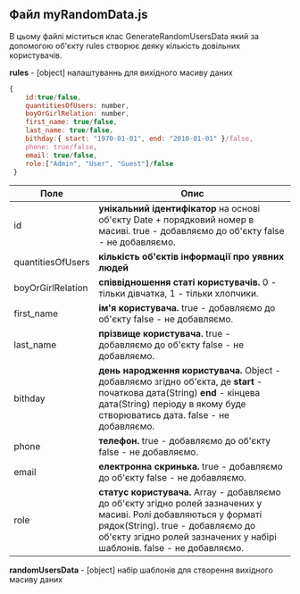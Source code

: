 ## Файл myRandomData.js

В цьому файлі міститься клас GenerateRandomUsersData який за допомогою об'єкту rules створює деяку кількість довільних користувачів.

**rules** - [object] налаштуваннь для вихідного масиву даних

```javascript
{
    id:true/false,
	quantitiesOfUsers: number,
    boyOrGirlRelation: number,
    first_name: true/false,
    last_name: true/false,
    bithday:{ start: "1970-01-01", end: "2010-01-01" }/false,
    phone: true/false,
    email: true/false,
    role:["Admin", "User", "Guest"]/false
 }
```

| Поле              | Опис                                                                                                                                                                                                                              |
| ----------------- | --------------------------------------------------------------------------------------------------------------------------------------------------------------------------------------------------------------------------------- |
| id                | **унікальний ідентифікатор** на основі об'єкту Date \+ порядковий номер в масиві. true - добавляємо до об'єкту false - не добавляємо.                                                                                             |
| quantitiesOfUsers | **кількість об'єктів інформації про уявних людей**                                                                                                                                                                                |
| boyOrGirlRelation | **співвідношення статі користувачів.** 0 - тільки дівчатка, 1 - тільки хлопчики.                                                                                                                                                  |
| first_name        | **ім'я користувача.** true - добавляємо до об'єкту false - не добавляємо.                                                                                                                                                         |
| last_name         | **прізвище користувача.** true - добавляємо до об'єкту false - не добавляємо.                                                                                                                                                     |
| bithday           | **день народження користувача.** Object - добавляємо згідно об'єкта, де **start** - початкова дата(String) **end** - кінцева дата(String) періоду в якому буде створюватись дата. false - не добавляємо.                          |
| phone             | **телефон.** true - добавляємо до об'єкту false - не добавляємо.                                                                                                                                                                  |
| email             | **електронна скринька.** true - добавляємо до об'єкту false - не добавляємо.                                                                                                                                                      |
| role              | **статус користувача.** Array - добавляємо до об'єкту згідно ролей зазначених у масиві. Ролі добавляються у форматі рядок(String). true - добавляємо до об'єкту згідно ролей зазначених у набірі шаблонів. false - не добавляємо. |

**randomUsersData** - [object] набір шаблонів для створення вихідного масиву даних
